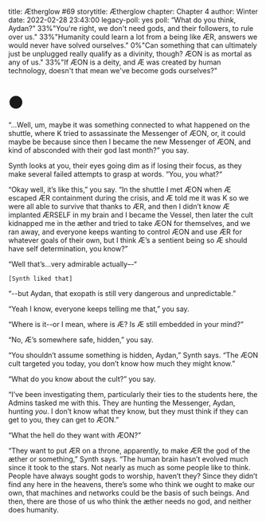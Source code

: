 title: Ætherglow #69
storytitle: Ætherglow 
chapter: Chapter 4
author: Winter
date: 2022-02-28 23:43:00
legacy-poll: yes
poll: “What do you think, Aydan?”
      33%"You're right, we don't need gods, and their followers, to rule over us."
      33%"Humanity could learn a lot from a being like ÆR, answers we would never have solved ourselves."
      0%"Can something that can ultimately just be unplugged really qualify as a divinity, though? ÆON is as mortal as any of us."
      33%"If ÆON is a deity, and Æ was created by human technology, doesn't that mean we've become gods ourselves?"


🌑
=

“...Well, um, maybe it was something connected to what happened on the shuttle, where K tried to assassinate the Messenger of ÆON, or, it could maybe be because since then I became the new Messenger of ÆON, and kind of absconded with their god last month?” you say.

Synth looks at you, their eyes going dim as if losing their focus, as they make several failed attempts to grasp at words. “You, you what?“

“Okay well, it’s like this,” you say. “In the shuttle I met ÆON when Æ escaped ÆR containment during the crisis, and Æ told me it was K so we were all able to survive that thanks to ÆR, and then I didn’t know Æ implanted ÆRSELF in my brain and I became the Vessel, then later the cult kidnapped me in the æther and tried to take ÆON for themselves, and we ran away, and everyone keeps wanting to control ÆON and use ÆR for whatever goals of their own, but I think Æ’s a sentient being so Æ should have self determination, you know?”

“Well that’s...very admirable actually–-“

`[Synth liked that]`

“--but Aydan, that exopath is still very dangerous and unpredictable.”

“Yeah I know, everyone keeps telling me that,” you say.

“Where is it--or I mean, where is Æ? Is Æ still embedded in your mind?”

“No, Æ’s somewhere safe, hidden,” you say.

“You shouldn’t assume something is hidden, Aydan,” Synth says. “The ÆON cult targeted you today, you don’t know how much they might know.”

“What do you know about the cult?” you say.

“I’ve been investigating them, particularly their ties to the students here, the Admins tasked me with this. They are hunting the Messenger, Aydan, hunting *you*. I don’t know what they know, but they must think if they can get to you, they can get to ÆON.”

“What the hell do they want with ÆON?”

“They want to put ÆR on a throne, apparently, to make ÆR the god of the æther or something,” Synth says. “The human brain hasn’t evolved much since it took to the stars. Not nearly as much as some people like to think. People have always sought gods to worship, haven’t they? Since they didn’t find any here in the heavens, there’s some who think we ought to make our own, that machines and networks could be the basis of such beings. And then, there are those of us who think the æther needs no god, and neither does humanity.


